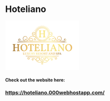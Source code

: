 Hoteliano 
=========

![alt text][logo]

[logo]: https://github.com/SalmaMYassin/IP-project/blob/master/IP%20Project/Images/Logo.png "Logo"

#### Check out the website here: 
### https://hoteliano.000webhostapp.com/
